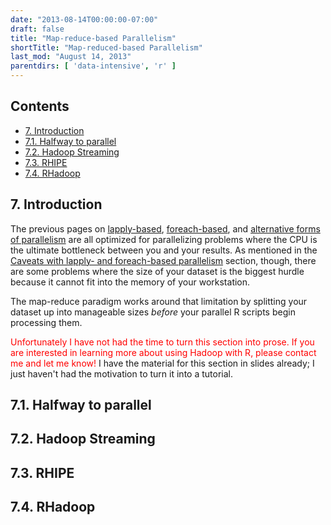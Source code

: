 ```yaml
---
date: "2013-08-14T00:00:00-07:00"
draft: false
title: "Map-reduce-based Parallelism"
shortTitle: "Map-reduced-based Parallelism"
last_mod: "August 14, 2013"
parentdirs: [ 'data-intensive', 'r' ]
---
```


## Contents

* [7. Introduction](#7-introduction)
* [7.1. Halfway to parallel](#7-1-halfway-to-parallel)
* [7.2. Hadoop Streaming](#7-2-hadoop-streaming)
* [7.3. RHIPE](#7-3-rhipe)
* [7.4. RHadoop](#7-4-rhadoop)

## 7. Introduction

The previous pages on [lapply-based](lapply-parallelism.html), 
[foreach-based](foreach-parallelism.html), and [alternative forms of
parallelism](alternative-parallelism.html) are all optimized for parallelizing
problems where the CPU is the ultimate bottleneck between you and your results.
As mentioned in the [Caveats with lapply- and foreach-based parallelism](foreach-parallelism.html#5-caveats-with-lapply-and-foreach-based-parallelism)
section, though, there are some problems where the size of your dataset is the
biggest hurdle because it cannot fit into the memory of your workstation.

The map-reduce paradigm works around that limitation by splitting your dataset
up into manageable sizes _before_ your parallel R scripts begin processing them.

<span style="color:red">Unfortunately I have not had the time to turn this section into
prose.  If you are interested in learning more about using Hadoop with R, please
contact me and let me know!</span>  I have the material for this section in
slides already; I just haven't had the motivation to turn it into a tutorial.

## 7.1. Halfway to parallel

## 7.2. Hadoop Streaming

## 7.3. RHIPE

## 7.4. RHadoop

<!-- references -->
